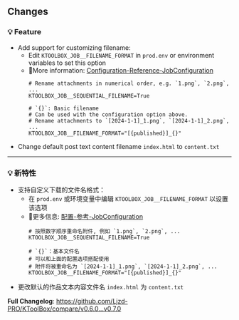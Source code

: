## Changes

### 💡 Feature

- Add support for customizing filename:
  - Edit `KTOOLBOX_JOB__FILENAME_FORMAT` in `prod.env` or environment variables to set this option
  - 📖More information: [Configuration-Reference-JobConfiguration](https://ktoolbox.readthedocs.io/latest/configuration/reference/#ktoolbox.configuration.JobConfiguration)
      ```dotenv
      # Rename attachments in numerical order, e.g. `1.png`, `2.png`, ...
      KTOOLBOX_JOB__SEQUENTIAL_FILENAME=True

      # `{}`: Basic filename
      # Can be used with the configuration option above.
      # Rename attachments to `[2024-1-1]_1.png`, `[2024-1-1]_2.png`, ...
      KTOOLBOX_JOB__FILENAME_FORMAT="[{published}]_{}"
      ```
- Change default post text content filename `index.html` to `content.txt`

[//]: # (### 🪲 Fix)

- - -

### 💡 新特性

- 支持自定义下载的文件名格式：
  - 在 `prod.env` 或环境变量中编辑 `KTOOLBOX_JOB__FILENAME_FORMAT` 以设置该选项
  - 📖更多信息: [配置-参考-JobConfiguration](https://ktoolbox.readthedocs.io/latest/configuration/reference/#ktoolbox.configuration.JobConfiguration)
      ```dotenv
      # 按照数字顺序重命名附件, 例如 `1.png`, `2.png`, ...
      KTOOLBOX_JOB__SEQUENTIAL_FILENAME=True

      # `{}`：基本文件名
      # 可以和上面的配置选项搭配使用
      # 附件将被重命名为 `[2024-1-1]_1.png`, `[2024-1-1]_2.png`, ...
      KTOOLBOX_JOB__FILENAME_FORMAT="[{published}]_{}"
      ```
- 更改默认的作品文本内容文件名 `index.html` 为 `content.txt`

[//]: # (### 🪲 修复)

**Full Changelog**: https://github.com/Ljzd-PRO/KToolBox/compare/v0.6.0...v0.7.0